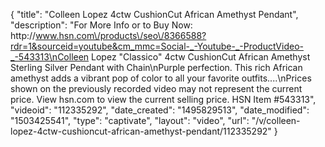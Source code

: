 {
    "title": "Colleen Lopez 4ctw CushionCut African Amethyst Pendant",
    "description": "For More Info or to Buy Now: http:\/\/www.hsn.com\/products\/seo\/8366588?rdr=1&sourceid=youtube&cm_mmc=Social-_-Youtube-_-ProductVideo-_-543313\nColleen Lopez \"Classico\" 4ctw CushionCut African Amethyst Sterling Silver Pendant with Chain\nPurple perfection. This rich African amethyst adds a vibrant pop of color to all your favorite outfits....\nPrices shown on the previously recorded video may not represent the current price.  View hsn.com to view the current selling price. HSN Item #543313",
    "videoid": "112335292",
    "date_created": "1495829513",
    "date_modified": "1503425541",
    "type": "captivate",
    "layout": "video",
    "url": "\/v\/colleen-lopez-4ctw-cushioncut-african-amethyst-pendant\/112335292"
}